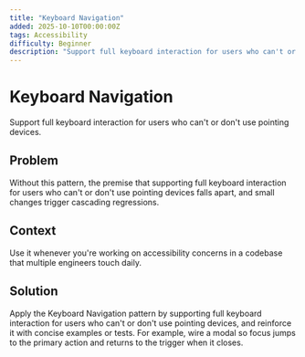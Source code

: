 ```yaml
---
title: "Keyboard Navigation"
added: 2025-10-10T00:00:00Z
tags: Accessibility
difficulty: Beginner
description: "Support full keyboard interaction for users who can't or don't use pointing devices."
---
```

# Keyboard Navigation

Support full keyboard interaction for users who can't or don't use pointing devices.

## Problem

Without this pattern, the premise that supporting full keyboard interaction for users who can't or don't use pointing devices falls apart, and small changes trigger cascading regressions.

## Context

Use it whenever you're working on accessibility concerns in a codebase that multiple engineers touch daily.

## Solution

Apply the Keyboard Navigation pattern by supporting full keyboard interaction for users who can't or don't use pointing devices, and reinforce it with concise examples or tests. For example, wire a modal so focus jumps to the primary action and returns to the trigger when it closes.
